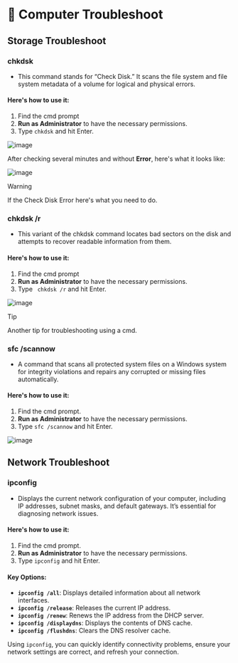 # 🔧 **Computer Troubleshoot**

## **Storage Troubleshoot**
### chkdsk
- This command stands for “Check Disk.” It scans the file system and file system metadata of a volume for logical and physical errors. 

#### Here's how to use it:
1. Find the cmd prompt
2. **Run as Administrator** to have the necessary permissions.
3. Type ``` chkdsk ``` and hit Enter.

![image](https://github.com/user-attachments/assets/dc637c62-2731-40dc-93a1-c85d4d24e253)

After checking several minutes and without **Error**, here's what it looks like:

![image](https://github.com/user-attachments/assets/47a1f8e5-cb62-4c91-87a8-2b9b90604ab5)

> [!WARNING]
> If the Check Disk Error here's what you need to do.

### **chkdsk /r**
- This variant of the chkdsk command locates bad sectors on the disk and attempts to recover readable information from them.

#### Here's how to use it:
1. Find the cmd prompt
2. **Run as Administrator** to have the necessary permissions.
3. Type ``` chkdsk /r``` and hit Enter.

![image](https://github.com/user-attachments/assets/8fb7e04b-50d8-4b5d-be33-f44ae450d209)

> [!TIP]
> Another tip for troubleshooting using a cmd.

### **sfc /scannow**
- A command that scans all protected system files on a Windows system for integrity violations and repairs any corrupted or missing files automatically.

#### Here's how to use it:
1. Find the cmd prompt.
2. **Run as Administrator** to have the necessary permissions.
3. Type ```sfc /scannow``` and hit Enter.

![image](https://github.com/user-attachments/assets/eed46299-3a98-40ff-884f-a4ebfc002c7c)

## **Network Troubleshoot**

### **ipconfig**
- Displays the current network configuration of your computer, including IP addresses, subnet masks, and default gateways. It’s essential for diagnosing network issues.

#### Here's how to use it:
1. Find the cmd prompt.
2. **Run as Administrator** to have the necessary permissions.
3. Type ```ipconfig``` and hit Enter.

#### **Key Options:**
- **`ipconfig /all`**: Displays detailed information about all network interfaces.
- **`ipconfig /release`**: Releases the current IP address.
- **`ipconfig /renew`**: Renews the IP address from the DHCP server.
- **`ipconfig /displaydns`**: Displays the contents of DNS cache.
- **`ipconfig /flushdns`**: Clears the DNS resolver cache.

Using `ipconfig`, you can quickly identify connectivity problems, ensure your network settings are correct, and refresh your connection.
